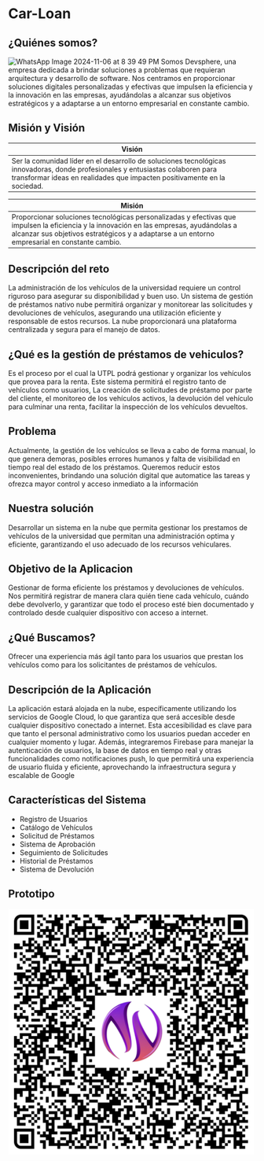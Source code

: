 # Car-Loan
## ¿Quiénes somos?


![WhatsApp Image 2024-11-06 at 8 39 49 PM](https://github.com/user-attachments/assets/8d763990-6571-4ea7-aace-c94f1a3a9484)
Somos Devsphere, una empresa dedicada a brindar soluciones a problemas que requieran arquitectura y desarrollo de software. Nos centramos en proporcionar soluciones digitales personalizadas y efectivas que impulsen la eficiencia y la innovación en las empresas, ayudándolas a alcanzar sus objetivos estratégicos y a adaptarse a un entorno empresarial en constante cambio.

## Misión y Visión

| **Visión**                                                                                                                                                                                                                   |
|-------------------------------------------------------------------------------------------------------------------------------------------------------------------------------------------------------------------------------|
| Ser la comunidad líder en el desarrollo de soluciones tecnológicas innovadoras, donde profesionales y entusiastas colaboren para transformar ideas en realidades que impacten positivamente en la sociedad.                  |

| **Misión**                                                                                                                                                                                                                   |
|-------------------------------------------------------------------------------------------------------------------------------------------------------------------------------------------------------------------------------|
| Proporcionar soluciones tecnológicas personalizadas y efectivas que impulsen la eficiencia y la innovación en las empresas, ayudándolas a alcanzar sus objetivos estratégicos y a adaptarse a un entorno empresarial en constante cambio. |



## Descripción del reto

La administración de los vehículos de la universidad requiere un control riguroso para asegurar su disponibilidad y buen uso. Un sistema de gestión de préstamos nativo nube permitirá organizar y monitorear las solicitudes y devoluciones de vehículos, asegurando una utilización eficiente y responsable de estos recursos. La nube proporcionará una plataforma centralizada y segura para el manejo de datos.

## ¿Qué es la gestión de préstamos de vehiculos?

Es el proceso por el cual la UTPL podrá gestionar y organizar los vehículos que provea para la renta. Este sistema permitirá el registro tanto de vehículos como usuarios, La creación de solicitudes de préstamo por parte del cliente, el monitoreo de los vehículos activos, la devolución del vehículo para culminar una renta, facilitar la inspección de los vehículos devueltos.

## Problema

Actualmente, la gestión de los vehículos se lleva a cabo de forma manual, lo que genera demoras, posibles errores humanos y falta de visibilidad en tiempo real del estado de los préstamos. Queremos reducir estos inconvenientes, brindando una solución digital que automatice las tareas y ofrezca mayor control y acceso inmediato a la información

## Nuestra solución
Desarrollar un sistema en la nube que permita gestionar los prestamos de vehículos de la universidad que permitan una administración optima y eficiente, garantizando el uso adecuado de los recursos vehiculares.

## Objetivo de la Aplicacion

Gestionar de forma eficiente los préstamos y devoluciones de vehículos. Nos permitirá registrar de manera clara quién tiene cada vehículo, cuándo debe devolverlo, y garantizar que todo el proceso esté bien documentado y controlado desde cualquier dispositivo con acceso a internet.

## ¿Qué Buscamos?

Ofrecer una experiencia más ágil tanto para los usuarios que prestan los vehículos como para los solicitantes de préstamos de vehículos.
## Descripción de la Aplicación
La aplicación estará alojada en la nube, específicamente utilizando los servicios de Google Cloud, lo que garantiza que será accesible desde cualquier dispositivo conectado a internet. Esta accesibilidad es clave para que tanto el personal administrativo como los usuarios puedan acceder en cualquier momento y lugar. Además, integraremos Firebase para manejar la autenticación de usuarios, la base de datos en tiempo real y otras funcionalidades como notificaciones push, lo que permitirá una experiencia de usuario fluida y eficiente, aprovechando la infraestructura segura y escalable de Google

## Características del Sistema
- Registro de Usuarios
- Catálogo de Vehículos
- Solicitud de Préstamos
- Sistema de Aprobación
- Seguimiento de Solicitudes
- Historial de Préstamos
- Sistema de Devolución


## Prototipo

<div style="justify-items: center;">
    <img src="https://github.com/DevSpheree/Car-Loan/blob/a78b5a3ca30c0135ff0cb2bb7f5a481dbcac0c8e/Qr-DevSphere.png" alt="Prototipo" width="500">
</div>




